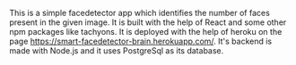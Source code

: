 This is a simple facedetector app which identifies the number of faces present in the given image. It is built with the help of React and some other npm packages like tachyons.
It is deployed with the help of heroku on the page https://smart-facedetector-brain.herokuapp.com/.
It's backend is made with Node.js and it uses PostgreSql as its database.
